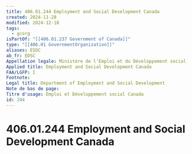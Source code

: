 ```yaml
---
title: 406.01.244 Employment and Social Development Canada
created: 2024-11-28
modified: 2024-12-18
tags:
  - gcorg
isPartOf: "[[406.01.237 Government of Canada]]"
type: "[[406.01 GovernmentOrganization]]"
aliases: ESDC
ab_fr: EDSC
Appellation legale: Ministère de l'Emploi et du Développement social
Applied title: Employment and Social Development Canada
FAA/LGFP: I
Footnote: 
Legal title: Department of Employment and Social Development
Note de bas de page: 
Titre d'usage: Emploi et Développement social Canada
id: 244
---
```

# 406.01.244 Employment and Social Development Canada

